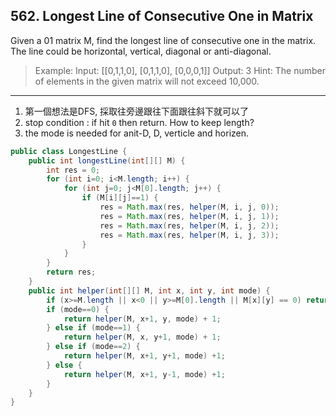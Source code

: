 ## 562. Longest Line of Consecutive One in Matrix

Given a 01 matrix M, find the longest line of consecutive one in the matrix. The line could be horizontal, vertical, diagonal or anti-diagonal.

>Example:
Input:
[[0,1,1,0],
 [0,1,1,0],
 [0,0,0,1]]
Output: 3
Hint: The number of elements in the given matrix will not exceed 10,000.

---
1. 第一個想法是DFS, 採取往旁邊跟往下面跟往斜下就可以了
2. stop condition : if hit `0` then return. How to keep length?
3. the mode is needed for anit-D, D, verticle and horizen.

```java
public class LongestLine {
    public int longestLine(int[][] M) {
        int res = 0;
        for (int i=0; i<M.length; i++) {
            for (int j=0; j<M[0].length; j++) {
                if (M[i][j]==1) {
                    res = Math.max(res, helper(M, i, j, 0));
                    res = Math.max(res, helper(M, i, j, 1));
                    res = Math.max(res, helper(M, i, j, 2));
                    res = Math.max(res, helper(M, i, j, 3));
                }
            }
        }
        return res;
    }
    public int helper(int[][] M, int x, int y, int mode) {
        if (x>=M.length || x<0 || y>=M[0].length || M[x][y] == 0) return 0;
        if (mode==0) {
            return helper(M, x+1, y, mode) + 1;
        } else if (mode==1) {
            return helper(M, x, y+1, mode) + 1;
        } else if (mode==2) {
            return helper(M, x+1, y+1, mode) +1;
        } else {
            return helper(M, x+1, y-1, mode) +1;
        }
    }
}
```